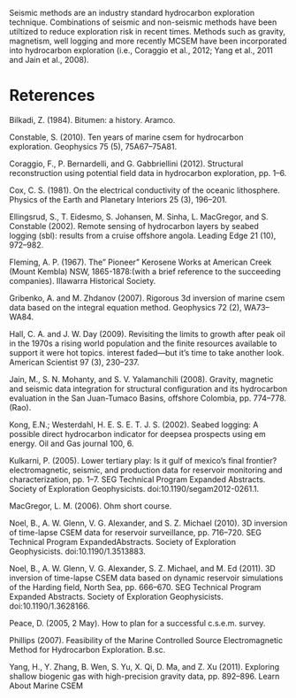 Seismic methods are an industry standard hydrocarbon exploration technique. Combinations of seismic and non-seismic methods have 
been utiltized to reduce exploration risk in recent times. Methods such as gravity, magnetism, well logging and more recently 
MCSEM have been incorporated into hydrocarbon exploration (i.e., Coraggio et al., 2012; Yang et al., 2011 and Jain et al., 2008).


#

# Reterences


Bilkadi, Z. (1984). Bitumen: a history. Aramco.

Constable, S. (2010). Ten years of marine csem for hydrocarbon exploration. Geophysics 75 (5), 75A67–75A81.

Coraggio, F., P. Bernardelli, and G. Gabbriellini (2012). Structural reconstruction using potential field data in hydrocarbon exploration, pp. 1–6.

Cox, C. S. (1981). On the electrical conductivity of the oceanic lithosphere. Physics of the Earth and Planetary Interiors 25 (3), 196–201.

Ellingsrud, S., T. Eidesmo, S. Johansen, M. Sinha, L. MacGregor, and S. Constable (2002). Remote sensing of hydrocarbon layers by seabed logging (sbl): results from a cruise offshore angola. Leading Edge 21 (10), 972–982.

Fleming, A. P. (1967). The” Pioneer” Kerosene Works at American Creek (Mount Kembla) NSW, 1865-1878:(with a brief reference to the succeeding companies). Illawarra Historical Society.

Gribenko, A. and M. Zhdanov (2007). Rigorous 3d inversion of marine csem data based on the integral equation method. Geophysics 72 (2), WA73–WA84.

Hall, C. A. and J. W. Day (2009). Revisiting the limits to growth after peak oil in the 1970s a rising world population and the finite resources available to support it were hot topics.
interest faded—but it’s time to take another look. American Scientist 97 (3), 230–237.

Jain, M., S. N. Mohanty, and S. V. Yalamanchili (2008). Gravity, magnetic and seismic data integration for structural configuration and its hydrocarbon evaluation in the San Juan-Tumaco Basins, offshore Colombia, pp. 774–778. (Rao).

Kong, E.N.; Westerdahl, H. E. S. E. T. J. S. (2002). Seabed logging: A possible direct hydrocarbon indicator for deepsea prospects using em energy. Oil and Gas journal 100, 6.

Kulkarni, P. (2005). Lower tertiary play: Is it gulf of mexico’s final frontier? electromagnetic, seismic, and production data for reservoir monitoring and characterization,
pp. 1–7. SEG Technical Program Expanded Abstracts. Society of Exploration Geophysicists. doi:10.1190/segam2012-0261.1.

MacGregor, L. M. (2006). Ohm short course.

Noel, B., A. W. Glenn, V. G. Alexander, and S. Z. Michael (2010). 3D inversion of time-lapse CSEM data for reservoir surveillance, pp. 716–720. SEG Technical Program ExpandedAbstracts. Society of Exploration Geophysicists. doi:10.1190/1.3513883.

Noel, B., A. W. Glenn, V. G. Alexander, S. Z. Michael, and M. Ed (2011). 3D inversion of time-lapse CSEM data based on dynamic reservoir simulations of the Harding field, North Sea, pp. 666–670. SEG Technical Program Expanded Abstracts. Society of Exploration Geophysicists. doi:10.1190/1.3628166.

Peace, D. (2005, 2 May). How to plan for a successful c.s.e.m. survey.

Phillips (2007). Feasibility of the Marine Controlled Source Electromagnetic Method for Hydrocarbon Exploration. B.sc.

Yang, H., Y. Zhang, B. Wen, S. Yu, X. Qi, D. Ma, and Z. Xu (2011). Exploring shallow biogenic gas with high-precision gravity data, pp. 892–896.
Learn About Marine CSEM


